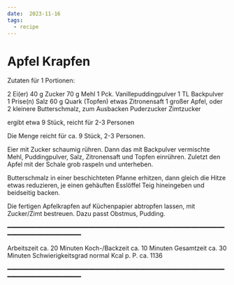 ```yaml
---
date:  2023-11-16
tags:
  - recipe
---
```


# Apfel Krapfen

Zutaten für 1 Portionen:


2              Ei(er)
40 g           Zucker
70 g           Mehl
1 Pck.         Vanillepuddingpulver
1 TL           Backpulver
1 Prise(n)     Salz
60 g           Quark (Topfen)
etwas          Zitronensaft
1 großer       Apfel, oder 2 kleinere
               Butterschmalz, zum Ausbacken
               Puderzucker
               Zimtzucker

ergibt etwa 9 Stück, reicht für 2-3 Personen

Die Menge reicht für ca. 9 Stück, 2-3 Personen.

Eier mit Zucker schaumig rühren. Dann das mit Backpulver vermischte Mehl,
Puddingpulver, Salz, Zitronensaft und Topfen einrühren. Zuletzt den Apfel mit
der Schale grob raspeln und unterheben.

Butterschmalz in einer beschichteten Pfanne erhitzen, dann gleich die Hitze
etwas reduzieren, je einen gehäuften Esslöffel Teig hineingeben und beidseitig
backen.

Die fertigen Apfelkrapfen auf Küchenpapier abtropfen lassen, mit Zucker/Zimt
bestreuen. Dazu passt Obstmus, Pudding.

━━━━━━━━━━━━━━━━━━━━━━━━━━━━━━━━━━━━━━━━━━━━━━━━━━━━━━━━━━━━━━━━━━━━━━━━━━━━━━━

Arbeitszeit        ca. 20 Minuten
Koch-/Backzeit     ca. 10 Minuten
Gesamtzeit         ca. 30 Minuten
Schwierigkeitsgrad normal
Kcal p. P.         ca. 1136

━━━━━━━━━━━━━━━━━━━━━━━━━━━━━━━━━━━━━━━━━━━━━━━━━━━━━━━━━━━━━━━━━━━━━━━━━━━━━━━
